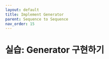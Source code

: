 ```yaml
---
layout: default
title: Implement Generator
parent: Sequence to Sequence
nav_order: 15
---
```


# 실습: Generator 구현하기

